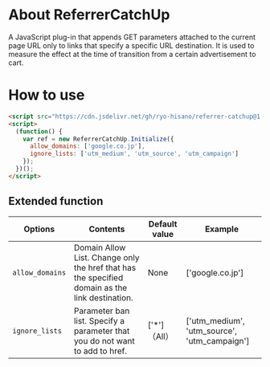 # About ReferrerCatchUp

A JavaScript plug-in that appends GET parameters attached to the current page URL only to links that specify a specific URL destination.
It is used to measure the effect at the time of transition from a certain advertisement to cart.

# How to use

```html
<script src="https://cdn.jsdelivr.net/gh/ryo-hisano/referrer-catchup@1.0.0/ref.js" defer></script>
<script>
  (function() {
    var ref = new ReferrerCatchUp.Initialize({
      allow_domains: ['google.co.jp'],
      ignore_lists: ['utm_medium', 'utm_source', 'utm_campaign']
    });
  })();
</script>
```

## Extended function

| Options         | Contents                                                                                       | Default value | Example                                      |
| --------------- | ---------------------------------------------------------------------------------------------- | ------------- | -------------------------------------------- |
| `allow_domains` | Domain Allow List. Change only the href that has the specified domain as the link destination. | None          | ['google.co.jp']                             |
| `ignore_lists`  | Parameter ban list. Specify a parameter that you do not want to add to href.                   | ['\*']（All） | ['utm_medium', 'utm_source', 'utm_campaign'] |
